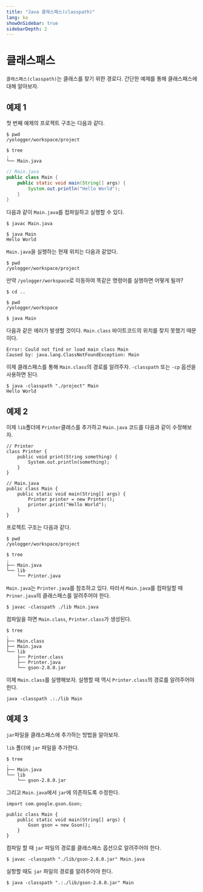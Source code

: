 ```yaml
---
title: "Java 클래스패스(classpath)"
lang: ko
showOnSidebar: true
sidebarDepth: 2
---
```


# 클래스패스
`클래스패스(classpath)`는 클래스를 찾기 위한 경로다. 간단한 예제를 통해 클래스패스에 대해 알아보자. 

## 예제 1
첫 번째 예제의 프로젝트 구조는 다음과 같다.
```
$ pwd 
/yologger/workspace/project

$ tree
.
└── Main.java
```
``` java 
// Main.java
public class Main {
	public static void main(String[] args) {
		System.out.println("Hello World");
	}
}
```
다음과 같이 `Main.java`를 컴파일하고 실행할 수 있다.
```
$ javac Main.java

$ java Main
Hello World
```

`Main.java`을 실행하는 현재 위치는 다음과 같았다.
``` 
$ pwd 
/yologger/workspace/project
```
만약 `/yologger/workspace`로 이동하여 똑같은 명령어를 실행하면 어떻게 될까?
```{4}
$ cd ..

$ pwd
/yologger/workspace

$ java Main
```
다음과 같은 에러가 발생할 것이다. `Main.class` 바이트코드의 위치를 찾지 못했기 때문이다.
```
Error: Could not find or load main class Main
Caused by: java.lang.ClassNotFoundException: Main
```

이제 클래스패스를 통해 `Main.class`의 경로를 알려주자. `-classpath` 또는 `-cp` 옵션을 사용하면 된다.
```
$ java -classpath "./project" Main
Hello World
```

## 예제 2
이제 `lib`폴더에 `Printer`클래스를 추가하고 `Main.java` 코드를 다음과 같이 수정해보자.
```
// Printer
class Printer {
    public void print(String something) {
        System.out.println(something);
    }
}
```
```
// Main.java
public class Main {
	public static void main(String[] args) {
		Printer printer = new Printer();
        printer.print("Hello World");
	}
}
```
프로젝트 구조는 다음과 같다.
```
$ pwd 
/yologger/workspace/project

$ tree
.
├── Main.java
└── lib
    └── Printer.java
```
`Main.java`는 `Printer.java`를 참조하고 있다. 따라서 `Main.java`를 컴파일할 때 `Priner.java`의 클래스패스를 알려주어야 한다.
```
$ javac -classpath ./lib Main.java
```
컴파일을 하면 `Main.class`, `Printer.class`가 생성된다.
```
$ tree
.
├── Main.class
├── Main.java
└── lib
    ├── Printer.class
    ├── Printer.java
    └── gson-2.8.0.jar
```
이제 `Main.class`를 실행해보자. 실행할 때 역시 `Printer.class`의 경로를 알려주어야 한다.
```
java -classpath .:./lib Main
```

## 예제 3
`jar`파일을 클래스패스에 추가하는 방법을 알아보자. 

`lib` 폴더에 `jar` 파일을 추가한다.
``` {5} 
$ tree
.
├── Main.java
└── lib
    └── gson-2.8.0.jar
```
그리고 `Main.java`에서 `jar`에 의존하도록 수정한다.
``` java{1,5}
import com.google.gson.Gson;

public class Main {
	public static void main(String[] args) {
		Gson gson = new Gson();
	}
}
```

컴파일 할 때 `jar` 파일의 경로를 클래스패스 옵션으로 알려주어야 한다.
```
$ javac -classpath "./lib/gson-2.8.0.jar" Main.java
```
실항할 때도 `jar` 파일의 경로를 알려주어야 한다.
```
$ java -classpath ".:./lib/gson-2.8.0.jar" Main
```